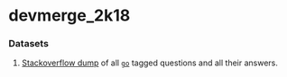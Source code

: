 # devmerge_2k18

### Datasets
1. [Stackoverflow dump](https://data.stackexchange.com/stackoverflow/query/913091/dump-question-answers-for-a-tag) of all [`go`](https://stackoverflow.com/questions/tagged/go) tagged questions and all their answers. 
